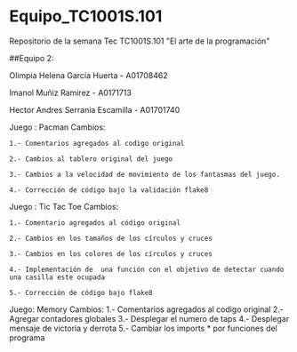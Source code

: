 # Equipo_TC1001S.101
Repositorio de la semana Tec TC1001S.101 "El arte de la programación"

##Equipo 2:

Olimpia Helena García Huerta - A01708462

Imanol Muñiz Ramirez - A0171713

Hector Andres Serrania Escamilla - A01701740

Juego : Pacman
  Cambios: 
  
    1.- Comentarios agregados al codigo original
    
    2.- Cambios al tablero original del juego
    
    3.- Cambios a la velocidad de movimiento de los fantasmas del juego.
    
    4.- Corrección de código bajo la validación flake8

Juego : Tic Tac Toe
  Cambios:
  
    1.- Comentario agregados al código original

    2.- Cambios en los tamaños de los círculos y cruces

    3.- Cambios en los colores de los círculos y cruces
 
    4.- Implementación de  una función con el objetivo de detectar cuando una casilla este ocupada

    5.- Corrección de código bajo flake8

Juego: Memory
  Cambios:
  1.- Comentarios agregados al codigo original
  2.- Agregar contadores globales
  3.- Desplegar el numero de taps 
  4.- Desplegar mensaje de victoria y derrota
  5.- Cambiar los imports * por funciones del programa
